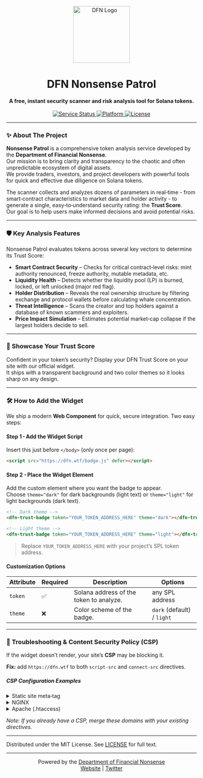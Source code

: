 
<p align="center"> 
  <img src="https://dfn.wtf/DFN_logo_IDK_center.png" alt="DFN Logo" width="150"/>
</p>

<h1 align="center">DFN Nonsense Patrol</h1>

<p align="center">
  <strong>A free, instant security scanner and risk analysis tool for Solana tokens.</strong>
  <br /><br />
  <a href="https://dfn.wtf/patrol">
    <img src="https://img.shields.io/badge/service-online-success.svg" alt="Service Status">
  </a>
  <a href="https://github.com/dfnwtf/patrol">
    <img src="https://img.shields.io/badge/platform-Solana-blueviolet.svg" alt="Platform">
  </a>
  <a href="https://opensource.org/license/mit">
    <img src="https://img.shields.io/badge/license-MIT-green.svg" alt="License">
  </a>
</p>

---

### ✨ About The Project

**Nonsense Patrol** is a comprehensive token analysis service developed by the **Department of Financial Nonsense**.  
Our mission is to bring clarity and transparency to the chaotic and often unpredictable ecosystem of digital assets.  
We provide traders, investors, and project developers with powerful tools for quick and effective due diligence on Solana tokens.

The scanner collects and analyzes dozens of parameters in real‑time - from smart‑contract characteristics to market data and holder activity - to generate a single, easy‑to‑understand security rating: the **Trust Score**.  
Our goal is to help users make informed decisions and avoid potential risks.

---

### 🛡️ Key Analysis Features

Nonsense Patrol evaluates tokens across several key vectors to determine its Trust Score:

* **Smart Contract Security** – Checks for critical contract‑level risks: mint authority renounced, freeze authority, mutable metadata, etc.  
* **Liquidity Health** – Detects whether the liquidity pool (LP) is burned, locked, or left unlocked (major red flag).  
* **Holder Distribution** – Reveals the real ownership structure by filtering exchange and protocol wallets before calculating whale concentration.  
* **Threat Intelligence** – Scans the creator and top holders against a database of known scammers and exploiters.  
* **Price Impact Simulation** – Estimates potential market‑cap collapse if the largest holders decide to sell.

---

### 🚀 Showcase Your Trust Score

Confident in your token’s security? Display your DFN Trust Score on your site with our official widget.  
It ships with a transparent background and two color themes so it looks sharp on any design.

---

### 🛠️ How to Add the Widget

We ship a modern **Web Component** for quick, secure integration. Two easy steps:

#### Step 1 - Add the Widget Script

Insert this just before `</body>` (only once per page):

```html
<script src="https://dfn.wtf/badge.js" defer></script>
```

#### Step 2 - Place the Widget Element

Add the custom element where you want the badge to appear.  
Choose `theme="dark"` for dark backgrounds (light text) or `theme="light"` for light backgrounds (dark text).

```html
<!-- Dark theme -->
<dfn-trust-badge token="YOUR_TOKEN_ADDRESS_HERE" theme="dark"></dfn-trust-badge>

<!-- Light theme -->
<dfn-trust-badge token="YOUR_TOKEN_ADDRESS_HERE" theme="light"></dfn-trust-badge>
```

> Replace `YOUR_TOKEN_ADDRESS_HERE` with your project’s SPL token address.

#### Customization Options

| Attribute | Required | Description | Options |
|-----------|----------|-------------|---------|
| `token`   | ✅       | Solana address of the token to analyze. | any SPL address |
| `theme`   | ❌       | Color scheme of the badge. | `dark` (default) / `light` |

---

### 🔧 Troubleshooting & Content Security Policy (CSP)

If the widget doesn’t render, your site’s **CSP** may be blocking it.

**Fix:** add `https://dfn.wtf` to both `script-src` and `connect-src` directives.

##### CSP Configuration Examples

<details>
<summary>Static site meta‑tag</summary>

```html
<meta http-equiv="Content-Security-Policy" content="script-src 'self' https://dfn.wtf; connect-src 'self' https://dfn.wtf;">
```
</details>

<details>
<summary>NGINX</summary>

```nginx
add_header Content-Security-Policy "script-src 'self' https://dfn.wtf; connect-src 'self' https://dfn.wtf;";
```
</details>

<details>
<summary>Apache (.htaccess)</summary>

```apache
Header set Content-Security-Policy "script-src 'self' https://dfn.wtf; connect-src 'self' https://dfn.wtf;"
```
</details>

_Note: If you already have a CSP, merge these domains with your existing directives._

---

Distributed under the MIT License. See <a href="https://opensource.org/license/mit">LICENSE</a> for full text.

---

<p align="center">
  Powered by the <a href="https://dfn.wtf">Department of Financial Nonsense</a><br/>
  <a href="https://dfn.wtf">Website</a> | <a href="https://x.com/IDK_DFN">Twitter</a>
</p>
